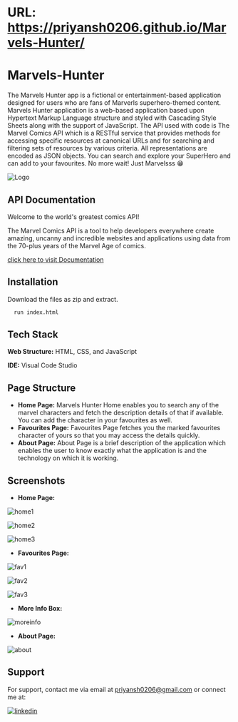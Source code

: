 # **URL:** https://priyansh0206.github.io/Marvels-Hunter/

# Marvels-Hunter

The Marvels Hunter app is a fictional or entertainment-based application designed for users who are fans of Marverls superhero-themed content. Marvels Hunter application is a web-based application based upon Hypertext Markup Language structure and styled with Cascading Style Sheets along with the support of JavaScript. The API used with code is The Marvel Comics API which is a RESTful service that provides methods for accessing specific resources at canonical URLs and for searching and filtering sets of resources by various criteria. All representations are encoded as JSON objects. You can search and explore your SuperHero and can add to your favourites. No more wait! Just Marvelsss 😁


![Logo](https://assets.puzzlefactory.pl/puzzle/382/952/original.jpg)


## API Documentation

Welcome to the world's greatest comics API!

The Marvel Comics API is a tool to help developers everywhere create amazing, uncanny and incredible websites and applications using data from the 70-plus years of the Marvel Age of comics.

[click here to visit Documentation](https://developer.marvel.com/docs)


## Installation

Download the files as zip and extract.

```bash
  run index.html
```
    
## Tech Stack

**Web Structure:** HTML, CSS, and JavaScript

**IDE:** Visual Code Studio

## Page Structure

- **Home Page:** Marvels Hunter Home enables you to search any of the marvel characters and fetch the description details of that if available. You can add the character in your favourites as well.
- **Favourites Page:** Favourites Page fetches you the marked favourites character of yours so that you may access the details quickly.
- **About Page:** About Page is a brief description of the application which enables the user to know exactly what the application is and the technology on which it is working.


## Screenshots

- **Home Page:**

![home1](https://github.com/priyansh0206/Marvels-Hunter/assets/52272181/ef00f500-d3e0-4eb0-999e-a692d0f4d8ba)

![home2](https://github.com/priyansh0206/Marvels-Hunter/assets/52272181/dddbef7c-6c82-4cfb-ba09-82567c0508cb)

![home3](https://github.com/priyansh0206/Marvels-Hunter/assets/52272181/eeef4d75-3a60-4a99-a5a7-62d8baa81660)


- **Favourites Page:**

![fav1](https://github.com/priyansh0206/Marvels-Hunter/assets/52272181/53e9b3ee-3e45-425a-b5a1-5bb47378d85d)

![fav2](https://github.com/priyansh0206/Marvels-Hunter/assets/52272181/67001532-eab9-4b29-afef-bae8dedef86a)

![fav3](https://github.com/priyansh0206/Marvels-Hunter/assets/52272181/eb945f27-8eb0-4894-b172-693b5002e9e1)


- **More Info Box:**

![moreinfo](https://github.com/priyansh0206/Marvels-Hunter/assets/52272181/c75b7c83-b45d-4d2d-9406-dc9ef25532d1)


- **About Page:**

![about](https://github.com/priyansh0206/Marvels-Hunter/assets/52272181/8bc9cb53-cdda-4ac3-8e6a-84f688e80514)


## Support

For support, contact me via email at priyansh0206@gmail.com or connect me at:




[![linkedin](https://img.shields.io/badge/linkedin-0A66C2?style=for-the-badge&logo=linkedin&logoColor=white)](https://www.linkedin.com/in/priyansh0206/)

